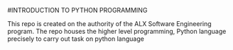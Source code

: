 #INTRODUCTION TO PYTHON PROGRAMMING

This repo is created on the authority of the ALX Software Engineering program. The repo houses the higher level programming, Python language precisely to carry out task on python language
